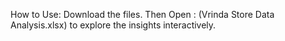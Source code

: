 How to Use:
Download the files.
Then Open : (Vrinda Store Data Analysis.xlsx) to explore the insights interactively.



